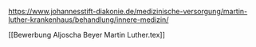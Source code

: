 https://www.johannesstift-diakonie.de/medizinische-versorgung/martin-luther-krankenhaus/behandlung/innere-medizin/

[[Bewerbung Aljoscha Beyer Martin Luther.tex]]